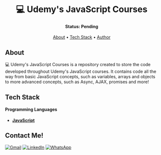 <h1 align="center"> 💻 Udemy's JavaScript Courses</h1>

<h4 align="center">
	 Status: Pending
</h4>

<p align="center">
 <a href="#about">About</a> • 
 <a href="#tech-stack">Tech Stack</a> •
 <a href="#contact-me">Author</a>
</p>

## About

💻 Udemy's JavaScript Courses is a repository created to store the code developed throughout Udemy's JavaScript courses. It contains code all the way from basic JavaScript concepts, such as variables, arrays and objects to more advanced concepts, such as Async, AJAX, promises and more!

## Tech Stack

#### **Programming Languages**

- **[JavaScript](https://www.javascript.com/)**

## Contact Me!

<div>
  <a href="mailto:amfonseca98@gmail.com"><img alt="Gmail" src="https://img.shields.io/badge/Gmail-D14836?style=for-the-badge&logo=gmail&logoColor=white"></a>
  <a href="https://www.linkedin.com/in/alexandremucarzelfonseca/" target="_blank"><img alt="LinkedIn" src="https://img.shields.io/badge/LinkedIn-0077B5?style=for-the-badge&logo=linkedin&logoColor=white"></a>
  <a href="https://api.whatsapp.com/send?phone=5541992055294" target="_blank"><img alt="WhatsApp" src="https://img.shields.io/badge/WhatsApp-25D366?style=for-the-badge&logo=whatsapp&logoColor=white"></a>
</div>
